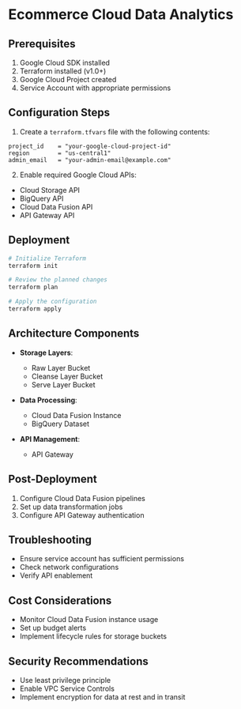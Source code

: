 # Ecommerce Cloud Data Analytics

## Prerequisites

1. Google Cloud SDK installed
2. Terraform installed (v1.0+)
3. Google Cloud Project created
4. Service Account with appropriate permissions

## Configuration Steps

1. Create a `terraform.tfvars` file with the following contents:

```hcl
project_id    = "your-google-cloud-project-id"
region        = "us-central1"
admin_email   = "your-admin-email@example.com"
```

2. Enable required Google Cloud APIs:
- Cloud Storage API
- BigQuery API
- Cloud Data Fusion API
- API Gateway API

## Deployment

```bash
# Initialize Terraform
terraform init

# Review the planned changes
terraform plan

# Apply the configuration
terraform apply
```

## Architecture Components

- **Storage Layers**:
  - Raw Layer Bucket
  - Cleanse Layer Bucket
  - Serve Layer Bucket

- **Data Processing**:
  - Cloud Data Fusion Instance
  - BigQuery Dataset

- **API Management**:
  - API Gateway
  <!-- - Cloud Functions for Cart, Product, and User APIs -->

## Post-Deployment

1. Configure Cloud Data Fusion pipelines
2. Set up data transformation jobs
3. Configure API Gateway authentication

## Troubleshooting

- Ensure service account has sufficient permissions
- Check network configurations
- Verify API enablement

## Cost Considerations

- Monitor Cloud Data Fusion instance usage
- Set up budget alerts
- Implement lifecycle rules for storage buckets

## Security Recommendations

- Use least privilege principle
- Enable VPC Service Controls
- Implement encryption for data at rest and in transit
```